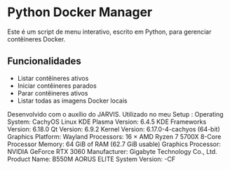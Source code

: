 # Python Docker Manager

Este é um script de menu interativo, escrito em Python, para gerenciar contêineres Docker.

## Funcionalidades
- Listar contêineres ativos
- Iniciar contêineres parados
- Parar contêineres ativos
- Listar todas as imagens Docker locais

Desenvolvido com o auxílio do JARVIS.
Utilizado no meu Setup :
Operating System: CachyOS Linux 
KDE Plasma Version: 6.4.5
KDE Frameworks Version: 6.18.0
Qt Version: 6.9.2
Kernel Version: 6.17.0-4-cachyos (64-bit)
Graphics Platform: Wayland
Processors: 16 × AMD Ryzen 7 5700X 8-Core Processor
Memory: 64 GiB of RAM (62.7 GiB usable)
Graphics Processor: NVIDIA GeForce RTX 3060
Manufacturer: Gigabyte Technology Co., Ltd.
Product Name: B550M AORUS ELITE
System Version: -CF
